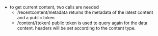 - to get current content, two calls are needed
  - /recentcontent/metadata returns the metadata of the latest content and a public token
  - /content/{token} public token is used to query again for the data content. headers will be set according to the content type.

